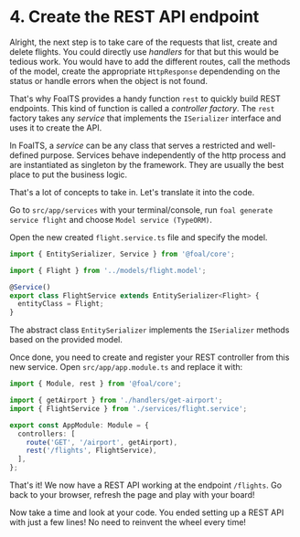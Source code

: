 # 4. Create the REST API endpoint

Alright, the next step is to take care of the requests that list, create and delete flights. You could directly use *handlers* for that but this would be tedious work. You would have to add the different routes, call the methods of the model, create the appropriate `HttpResponse` dependending on the status or handle errors when the object is not found.

That's why FoalTS provides a handy function `rest` to quickly build REST endpoints. This kind of function is called a *controller factory*. The `rest` factory takes any *service* that implements the `ISerializer` interface and uses it to create the API.

In FoalTS, a *service* can be any class that serves a restricted and well-defined purpose. Services behave independently of the http process and are instantiated as singleton by the framework. They are usually the best place to put the business logic.

That's a lot of concepts to take in. Let's translate it into the code.

Go to `src/app/services` with your terminal/console, run `foal generate service flight` and choose `Model service (TypeORM)`.

Open the new created `flight.service.ts` file and specify the model.

```typescript
import { EntitySerializer, Service } from '@foal/core';

import { Flight } from '../models/flight.model';

@Service()
export class FlightService extends EntitySerializer<Flight> {
  entityClass = Flight;
}

```

The abstract class `EntitySerializer` implements the `ISerializer` methods based on the provided model.

Once done, you need to create and register your REST controller from this new service. Open `src/app/app.module.ts` and replace it with:

```typescript
import { Module, rest } from '@foal/core';

import { getAirport } from './handlers/get-airport';
import { FlightService } from './services/flight.service';

export const AppModule: Module = {
  controllers: [
    route('GET', '/airport', getAirport),
    rest('/flights', FlightService),
  ],
};

```

That's it! We now have a REST API working at the endpoint `/flights`. Go back to your browser, refresh the page and play with your board!

Now take a time and look at your code. You ended setting up a REST API with just a few lines! No need to reinvent the wheel every time!